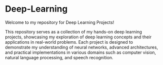 # Deep-Learning

Welcome to my repository for Deep Learning Projects!

This repository serves as a collection of my hands-on deep learning projects, showcasing my exploration of deep learning concepts and their applications in real-world problems. Each project is designed to demonstrate my understanding of neural networks, advanced architectures, and practical implementations in various domains such as computer vision, natural language processing, and speech recognition.
